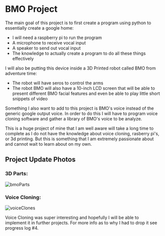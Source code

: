 # BMO Project
The main goal of this project is to first create a program using python to essentially create a google home:
- I will need a raspberry pi to run the program
- A microphone to receive vocal input
- A speaker to send out vocal input
- The knowledge to actually create a program to do all these things effectively

I will also be putting this device inside a 3D Printed robot called BMO from adventure time:
- The robot will have seros to control the arms
- The robot BMO will also have a 10-inch LCD screen that will be able to present different BMO facial features and even be able to play little short snippets of video

Something I also want to add to this project is BMO's voice instead of the generic google output voice. In order to do this I will have to program voice cloning software and gather a library of BMO's voice to be analyze.

This is a huge project of mine that I am well aware will take a long time to complete as I do not have the knowledge about voice cloning, rasberry pi's, or 3d printing.  But this is something that I am extremely passionate about and cannot wait to learn about on my own.

## Project Update Photos ##

### 3D Parts: ###

![bmoParts](https://user-images.githubusercontent.com/90429575/178156009-56a71e19-22a1-451b-bfd6-90b864538390.jpg)

### Voice Cloning: ###

![voiceClones](https://user-images.githubusercontent.com/90429575/178159233-28c44760-1499-4ae7-9382-4c893aa86cca.jpg)

Voice Cloning was super interesting and hopefully I will be able to implement it in further projects.  For more info as to why I had to drop it see progress log #4.


